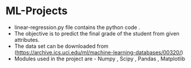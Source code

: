 # ML-Projects

- linear-regression.py file contains the python code .
- The objective is to predict the final grade of the student from given attributes.
- The data set can be downloaded from (https://archive.ics.uci.edu/ml/machine-learning-databases/00320/)
- Modules used in the project are - Numpy , Scipy , Pandas , Matplotlib

